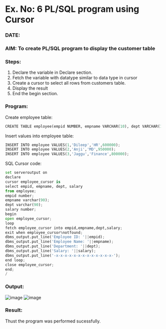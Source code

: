 # Ex. No: 6 PL/SQL program using Cursor 
### DATE: 
### AIM: To create PL/SQL program to display the customer table 

### Steps:
1. Declare the variable  in Declare section.
2. Fetch the variable with datatype similar to data type in cursor 
3. Create a cursor to select all rows from customers table.
4. Display the result 
5. End the begin section.

### Program:
Create employee table:
```python
CREATE TABLE employee(empid NUMBER, empname VARCHAR(10), dept VARCHAR(10), salary NUMBER);
```
Insert values into employee table:
```python
INSERT INTO employee VALUES(1,'Dileep','HR',600000);
INSERT INTO employee VALUES(2,'Anji','MD',950000);
INSERT INTO employee VALUES(3,'Jaggu','Finance',800000);
```
SQL Cursor code:
```python
set serveroutput on
declare
cursor employee_cursor is
select empid, empname, dept, salary
from employee;
empid number;
empname varchar(90);
dept varchar(90);
salary number;
begin
open employee_cursor;
loop
fetch employee_cursor into empid,empname,dept,salary;
exit when employee_cursor%notfound;
dbms_output.put_line('Employee ID: '||empid);
dbms_output.put_line('Employee Name: '||empname);
dbms_output.put_line('Department: '||dept);
dbms_output.put_line('Salary: '||salary);
dbms_output.put_line('-x-x-x-x-x-x-x-x-x-x-x-x-x-');
end loop;
close employee_cursor;
end;
/
```
### Output:
![image](https://github.com/chandrumathiyazhagan/DBMS/assets/119393023/667887bc-4a7e-4ed1-bcb8-2542cf9ce756)
![image](https://github.com/chandrumathiyazhagan/DBMS/assets/119393023/231eeed6-ed25-40c8-8356-5c9497e03a4a)

### Result:
Thust the program was performed sucessfully.
